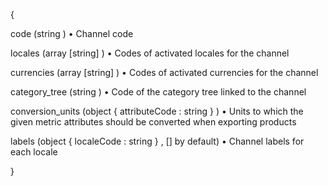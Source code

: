 
{

code (string )  • Channel code

locales (array [string] )   • Codes of activated locales for the channel

currencies (array [string] )   • Codes of activated currencies for the channel

category_tree (string )   • Code of the category tree linked to the channel

conversion_units (object { attributeCode : string } )  • Units to which the given metric attributes should be converted when exporting products

labels (object { localeCode : string } , [] by default)  • Channel labels for each locale

}
